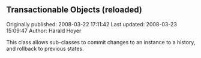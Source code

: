 ## Transactionable Objects (reloaded) 
Originally published: 2008-03-22 17:11:42 
Last updated: 2008-03-23 15:09:47 
Author: Harald Hoyer 
 
This class allows sub-classes to commit changes to an instance to a history, and rollback to previous states.
